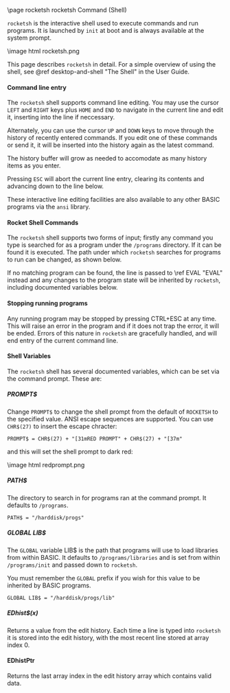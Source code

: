 \page rocketsh rocketsh Command (Shell)

`rocketsh` is the interactive shell used to execute commands and run programs.
It is launched by `init` at boot and is always available at the system prompt.

\image html rocketsh.png

This page describes `rocketsh` in detail. For a simple overview of using the shell, see @ref desktop-and-shell "The Shell" in the User Guide.

#### Command line entry

The `rocketsh` shell supports command line editing. You may use the cursor `LEFT` and `RIGHT` keys plus `HOME` and `END` to navigate in the current line and edit it, inserting into the line if neccessary.

Alternately, you can use the cursor `UP` and `DOWN` keys to move through the history of recently entered commands. If you edit one of these commands or send it, it will be inserted into the history again as the latest command.

The history buffer will grow as needed to accomodate as many history items as you enter.

Pressing `ESC` will abort the current line entry, clearing its contents and advancing down to the line below.

These interactive line editing facilities are also available to any other BASIC programs via the `ansi` library.

#### Rocket Shell Commands

The `rocketsh` shell supports two forms of input; firstly any command you type is searched for as a program under the `/programs` directory. If it can be found it is executed. The path under which `rocketsh` searches for programs to run can be changed, as shown below.

If no matching program can be found, the line is passed to \ref EVAL "EVAL" instead and any changes to the program state will be inherited by `rocketsh`, including documented variables below.

#### Stopping running programs

Any running program may be stopped by pressing CTRL+ESC at any time. This will raise an error in the program and if it does not trap the error, it will be ended. Errors of this nature in `rocketsh` are gracefully handled, and will end entry of the current command line.

#### Shell Variables

The `rocketsh` shell has several documented variables, which can be set via the command prompt. These are:

##### PROMPT$

Change `PROMPT$` to change the shell prompt from the default of `ROCKETSH` to the specified value. ANSI escape sequences are supported. You can use `CHR$(27)` to insert the escape chracter:

```basic
PROMPT$ = CHR$(27) + "[31mRED PROMPT" + CHR$(27) + "[37m"
```

and this will set the shell prompt to dark red:

\image html redprompt.png

##### PATH$

The directory to search in for programs ran at the command prompt. It defaults to `/programs`.

```BASIC
PATH$ = "/harddisk/progs"
```

##### GLOBAL LIB$

The `GLOBAL` variable LIB$ is the path that programs will use to load libraries from within BASIC. It defaults to `/programs/libraries` and is set from within `/programs/init` and passed down to `rocketsh`.

You must remember the `GLOBAL` prefix if you wish for this value to be inherited by BASIC programs.

```BASIC
GLOBAL LIB$ = "/harddisk/progs/lib"
```

##### EDhist$(x)

Returns a value from the edit history. Each time a line is typed into `rocketsh` it is stored into the edit history, with the most recent line stored at array index 0.

#### EDhistPtr

Returns the last array index in the edit history array which contains valid data.
